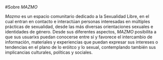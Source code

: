 #Sobre *MAZMO*

*Mazmo* es un espacio comunitario dedicado a la Sexualidad Libre, en el cual entran en contacto e interactúan personas interesadas en múltiples prácticas de sexualidad, desde las más diversas orientaciones sexuales e identidades de género. Desde sus diferentes aspectos, *MAZMO* posibilita a que sus usuarixs puedan conocerse entre sí y favorece el intercambio de información, materiales y experiencias que puedan expresar sus intereses o tendencias en el plano de lo eróitco y lo sexual, contemplando también sus implicancias culturales, políticas y sociales.
